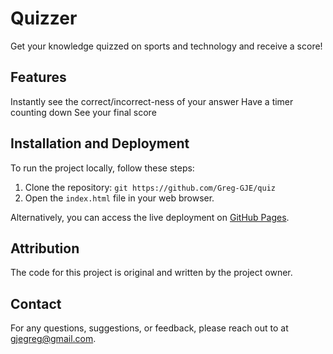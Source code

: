 # Quizzer

Get your knowledge quizzed on sports and technology and receive a score!

## Features

Instantly see the correct/incorrect-ness of your answer
Have a timer counting down
See your final score

## Installation and Deployment

To run the project locally, follow these steps:

1. Clone the repository: `git https://github.com/Greg-GJE/quiz`
2. Open the `index.html` file in your web browser.

Alternatively, you can access the live deployment on [GitHub Pages](https://greg-gje.github.io/quiz).

## Attribution

The code for this project is original and written by the project owner.

## Contact

For any questions, suggestions, or feedback, please reach out to at gjegreg@gmail.com.
